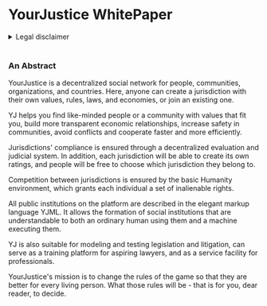 # <a id="yourjustice-whitepaper"></a>YourJustice WhitePaper 

<details>
  <summary>Legal disclaimer</summary>
<br>
The sole purpose of this White Paper is to outline the objectives and proposed architecture of YourJustice to those, who may be interested.

This White Paper and its contents do not, and are not intended to, constitute, or form any part of, an offer for sale, prospectus or invitation to subscribe for or purchase Tokens. Nothing in White Paper can be considered as “investment advice” for any purpose. If and when YourJustice proceeds with offering for sale and subscription its Tokens, it will do so through definitive sale and subscription documents.

Nothing in this White Paper should be read as a promise of how YourJustice business will develop or of the utility or value of its Tokens. This White Paper outlines current plans, which could change for any number of reasons at the discretion of the board of directors of YourJustice. The ongoing development and maintenance of the YourJustice Platform may be abandoned and/or materially modified for a number of reasons, including, but not limited to, lack of interest from the public, lack of funding, lack of commercial success or prospects, or departure of key personnel.

The industry in which YourJustice operates is new and the regulatory status of organisations such as YourJustice, blockchain technology and Tokens is unsettled in many jurisdictions. It is therefore difficult to predict how or whether governmental authorities may regulate YourJustice, the YourJustice Platform and the Tokens. YourJustice may therefore cease the development and any of the activities of the YourJustice Platform in the event that governmental actions make it unlawful or commercially undesirable to continue to do so.

Statements contained in the White Paper may constitute “forward-looking statements”. Forward-looking statements are generally identifiable by the use of the words “may”, “will”, “should”, “plan”, “expect”, “anticipate”, “estimate”, “believe”, “intend”, “project”, “goal” or “target” or the negative of these words or other variations on these words or comparable terminology. Forward-looking statements are based on current expectations and involve a number of known and unknown risks, uncertainties and other factors that could cause the actual performance of YourJustice to be materially different from any future performance expressed or implied by such forward-looking statements.

You should not place undue reliance on forward-looking statements and no undertaking is given to publicly update or revise any forward-looking statements that may be made herein, whether as a result of new information, future events or otherwise.
</details>
<br>

### <a id="an-abstract"></a>An Abstract

YourJustice is a decentralized social network for people, communities, organizations, and countries. Here, anyone can create a jurisdiction with their own values, rules, laws, and economies, or join an existing one.

YJ helps you find like-minded people or a community with values that fit you, build more transparent economic relationships, increase safety in communities, avoid conflicts and cooperate faster and more efficiently.

Jurisdictions' compliance is ensured through a decentralized evaluation and judicial system. In addition, each jurisdiction will be able to create its own ratings, and people will be free to choose which jurisdiction they belong to.

Competition between jurisdictions is ensured by the basic Humanity environment, which grants each individual a set of inalienable rights.

All public institutions on the platform are described in the elegant markup language YJML. It allows the formation of social institutions that are understandable to both an ordinary human using them and a machine executing them.

YJ is also suitable for modeling and testing legislation and litigation, can serve as a training platform for aspiring lawyers, and as a service facility for professionals.

YourJustice's mission is to change the rules of the game so that they are better for every living person. What those rules will be - that is for you, dear reader, to decide.

